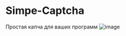# Simpe-Captcha
Простая капча для ваших программ 
![image](https://user-images.githubusercontent.com/102496559/175836684-18c57266-4f7a-4811-944c-c3be6eb2bf4b.png)
